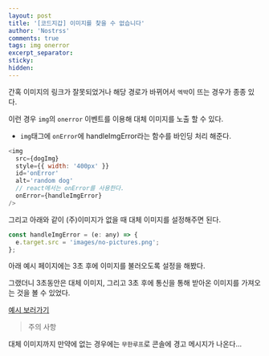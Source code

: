 ```yaml
---
layout: post
title: '[코드지갑] 이미지를 찾을 수 없습니다'
author: 'Nostrss'
comments: true
tags: img onerror
excerpt_separator:
sticky:
hidden:
---
```


간혹 이미지의 링크가 잘못되었거나 해당 경로가 바뀌어서 `엑박`이 뜨는 경우가 종종 있다.

이런 경우 `img`의 `onerror` 이벤트를 이용해 대체 이미지를 노출 할 수 있다.

- `img`태그에 `onError`에 handleImgError라는 함수를 바인딩 처리 해준다.

```javascript
<img
  src={dogImg}
  style={{ width: '400px' }}
  id='onError'
  alt='random dog'
  // react에서는 onError를 사용한다.
  onError={handleImgError}
/>
```

그리고 아래와 같이 (주)이미지가 없을 때 대체 이미지를 설정해주면 된다.

```javascript
const handleImgError = (e: any) => {
  e.target.src = 'images/no-pictures.png';
};
```

아래 예시 페이지에는 3초 후에 이미지를 불러오도록 설정을 해봤다.

그랬더니 3초동안은 대체 이미지, 그리고 3초 후에 통신을 통해 받아온 이미지를 가져오는 것을 볼 수 있었다.

[예시 보러가기](https://nostrss.github.io/react-playground/html/image)

> 주의 사항

대체 이미지까지 만약에 없는 경우에는 `무한루프`로 콘솔에 경고 메시지가 나온다...
